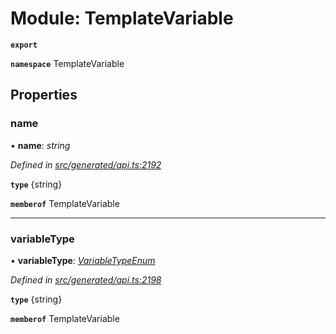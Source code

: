 # Module: TemplateVariable

**`export`** 

**`namespace`** TemplateVariable

## Properties

###  name

• **name**: *string*

*Defined in [src/generated/api.ts:2192](https://github.com/mailslurp/mailslurp-client-ts-js/blob/c5d4ad1/src/generated/api.ts#L2192)*

**`type`** {string}

**`memberof`** TemplateVariable

___

###  variableType

• **variableType**: *[VariableTypeEnum](../enums/_generated_api_.templatevariable.variabletypeenum.md)*

*Defined in [src/generated/api.ts:2198](https://github.com/mailslurp/mailslurp-client-ts-js/blob/c5d4ad1/src/generated/api.ts#L2198)*

**`type`** {string}

**`memberof`** TemplateVariable
